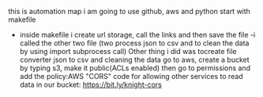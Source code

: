 this is automation map
i am going to use github, aws and python
start with makefile 
- inside makefile i create url storage, call the links and then save the file
-i called the other two file (two process json to csv and to clean the data by using import subprocess call)
Other thing i did was tocreate file converter json to csv and cleaning the data
go to aws, create a bucket by typing s3, make it public(ACLs enabled) 
then go to permissions and add the policy:AWS "CORS" code for allowing other services to read data in our bucket: https://bit.ly/knight-cors